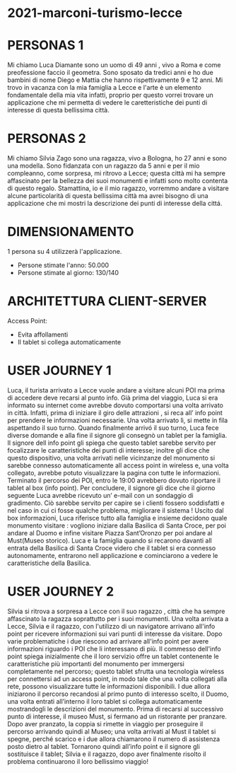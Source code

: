 # 2021-marconi-turismo-lecce
# PERSONAS 1
Mi chiamo Luca Diamante sono un uomo di 49 anni , vivo a Roma e come preofessione faccio il geometra. Sono sposato da tredici anni e ho due bambini di nome Diego e Mattia che hanno rispettivamente 9 e 12 anni. Mi trovo in vacanza con la mia famiglia a Lecce e l'arte è un elemento fondamentale della mia vita infatti, proprio per questo vorrei trovare un applicazione che mi permetta di vedere le caretteristiche dei punti di interesse di questa bellissima città.


# PERSONAS 2
Mi chiamo Silvia Zago sono una ragazza, vivo a Bologna, ho 27 anni e sono una modella. Sono fidanzata con un ragazzo da 5 anni e per il mio compleanno, come sorpresa, mi ritrovo a Lecce; questa città mi ha sempre affascinato per la bellezza dei suoi monumenti e infatti sono molto contenta di questo regalo. Stamattina, io e il  mio ragazzo, vorremmo andare a visitare alcune particolarità di questa bellissima città ma avrei bisogno di una applicazione che mi mostri la descrizione dei punti di interesse della cittá. 


# DIMENSIONAMENTO
1 persona su 4 utilizzerà l'applicazione.
- Persone stimate l'anno: 50.000
- Persone stimate al giorno: 130/140


# ARCHITETTURA CLIENT-SERVER
Access Point: 
- Evita affollamenti
- Il tablet si collega automaticamente


# USER JOURNEY 1
Luca, il turista arrivato a Lecce vuole andare a visitare alcuni POI ma prima di accedere deve recarsi al punto info. Già prima del viaggio, Luca si era informato su internet come avrebbe dovuto comportarsi una volta arrivato in città. Infatti, prima di iniziare il giro delle attrazioni , si reca all’ info point per prendere le informazioni necessarie. Una volta arrivato lì, si mette in fila aspettando il suo turno. Quando finalmente arrivó  il suo turno, Luca fece diverse domande e alla fine il signore gli consegnò un tablet per la famiglia. Il signore dell info point gli spiega che questo tablet sarebbe servito per focalizzare le caratteristiche dei punti di interesse; inoltre gli dice che questo dispositivo, una volta arrivati nelle vicinzanze del monumento si sarebbe connesso automaticamente all access point in wireless e, una volta collegato, avrebbe potuto visualizzare la pagina con tutte le informazioni. Terminato il percorso dei POI, entro le 19:00 avrebbero dovuto riportare il tablet al box (info point). Per concludere, il signore gli dice che il giorno seguente Luca avrebbe ricevuto un’ e-mail con un sondaggio di gradimento. Ciò sarebbe servito per capire se i clienti fossero soddisfatti e nel caso in cui ci fosse qualche problema, migliorare il sistema !
Uscito dal box informazioni, Luca riferisce tutto alla famiglia e insieme decidono quale monumento visitare : vogliono iniziare dalla Basilica di Santa Croce, per poi andare al Duomo e infine visitare Piazza Sant’Oronzo per poi andare al Must(Museo storico). Luca e la famiglia quando si recarono davanti all entrata della Basilica di Santa Croce videro che il tablet si era connesso autonomamente, entrarono nell applicazione e cominciarono a vedere le caratteristiche della Basilica. 


# USER JOURNEY 2
Silvia si ritrova a sorpresa a Lecce con il suo ragazzo , città che ha sempre affascinato la ragazza soprattutto per i suoi monumenti.
Una volta arrivata a Lecce, Silvia e il ragazzo, con l'utilizzo di un navigatore arrivano all'info point per ricevere informazioni sui vari punti di interesse da visitare.
Dopo varie problematiche i due riescono ad arrivare all'info point per avere informazioni riguardo i POI che li interessano di più.
Il commesso dell'info point spiega inizialmente che il loro servizio offre un tablet contenente le caratteristiche più importanti del monumento per immergersi completamente nel percorso; questo tablet sfrutta una tecnologia wireless per connettersi ad un access point, in modo tale che una volta collegati alla rete, possono visualizzare tutte le informazioni disponibili.
I due allora iniziarono il percorso recandosi al primo punto di interesso scelto, il Duomo, una volta entrati all’interno il loro tablet si collega automaticamente mostrandogli le descrizioni del monumento. Prima di recarsi al successivo punto di interesse, il museo Must, si fermano ad un ristorante per pranzare. Dopo aver pranzato, la coppia si rimette in viaggio per proseguire il percorso arrivando quindi al Museo; una volta arrivati al Must il tablet si spegne, perché scarico e i due allora chiamarono il numero di assistenza posto dietro al tablet. Tornarono quindi all’info point e il signore gli sostituisce il tablet; Silvia e il ragazzo, dopo aver finalmente risolto il problema continuarono il loro bellissimo viaggio!
